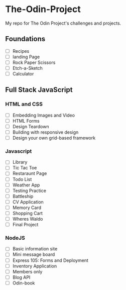 # The-Odin-Project

My repo for The Odin Project's challenges and projects.

## Foundations

- [ ] Recipes
- [ ] landing Page
- [ ] Rock Paper Scissors
- [ ] Etch-a-Sketch
- [ ] Calculator

## Full Stack JavaScript

### HTML and CSS

- [ ] Embedding Images and Video
- [ ] HTML Forms
- [ ] Design Teardown
- [ ] Building with responsive design
- [ ] Design your own grid-based framework

### Javascript

- [ ] Library
- [ ] Tic Tac Toe
- [ ] Restaraunt Page
- [ ] Todo List
- [ ] Weather App
- [ ] Testing Practice
- [ ] Battleship
- [ ] CV Application
- [ ] Memory Card
- [ ] Shopping Cart
- [ ] Wheres Waldo
- [ ] Final Project

### NodeJS

- [ ] Basic information site
- [ ] Mini message board
- [ ] Express 105: Forms and Deployment
- [ ] Inventory Application
- [ ] Members only
- [ ] Blog API
- [ ]  Odin-book
